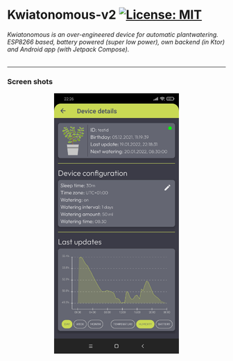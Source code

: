 # Kwiatonomous-v2			[![License: MIT](https://img.shields.io/badge/License-MIT-yellow.svg)](https://opensource.org/licenses/MIT)

###### Kwiatonomous is an over-engineered device for automatic plantwatering. ESP8266 based, battery powered (super low power), own backend (in Ktor) and Android app (with Jetpack Compose).
------------

### Screen shots
<p align="center">
<img src="screenshots/Screenshot_2022-01-19-22.jpg" height="600">
</p>



